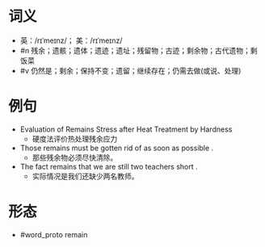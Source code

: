 # 词义
- 英：/rɪˈmeɪnz/； 美：/rɪˈmeɪnz/
- #n 残余；遗骸；遗体；遗迹；遗址；残留物；古迹；剩余物；古代遗物；剩饭菜
- #v 仍然是；剩余；保持不变；遗留；继续存在；仍需去做(或说、处理)
# 例句
- Evaluation of Remains Stress after Heat Treatment by Hardness
	- 硬度法评价热处理残余应力
- Those remains must be gotten rid of as soon as possible .
	- 那些残余物必须尽快清除。
- The fact remains that we are still two teachers short .
	- 实际情况是我们还缺少两名教师。
# 形态
- #word_proto remain
